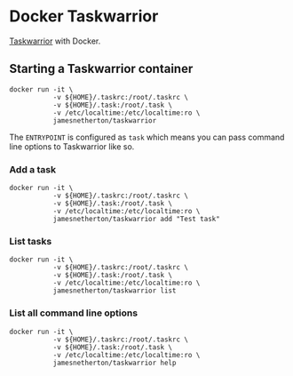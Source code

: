 # Docker Taskwarrior

[Taskwarrior](http://taskwarrior.org/) with Docker.

## Starting a Taskwarrior container

```
docker run -it \
           -v ${HOME}/.taskrc:/root/.taskrc \
           -v ${HOME}/.task:/root/.task \
           -v /etc/localtime:/etc/localtime:ro \
           jamesnetherton/taskwarrior
```

The `ENTRYPOINT` is configured as `task` which means you can pass command line options to Taskwarrior like so.

### Add a task

```
docker run -it \
           -v ${HOME}/.taskrc:/root/.taskrc \
           -v ${HOME}/.task:/root/.task \
           -v /etc/localtime:/etc/localtime:ro \
           jamesnetherton/taskwarrior add "Test task"
```

### List tasks

```
docker run -it \
           -v ${HOME}/.taskrc:/root/.taskrc \
           -v ${HOME}/.task:/root/.task \
           -v /etc/localtime:/etc/localtime:ro \
           jamesnetherton/taskwarrior list
```

### List all command line options

```
docker run -it \
           -v ${HOME}/.taskrc:/root/.taskrc \
           -v ${HOME}/.task:/root/.task \
           -v /etc/localtime:/etc/localtime:ro \
           jamesnetherton/taskwarrior help
```
